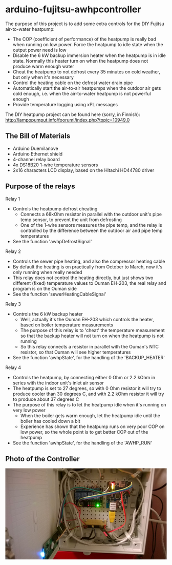 arduino-fujitsu-awhpcontroller
==============================

The purpose of this project is to add some extra controls for the DIY Fujitsu air-to-water heatpump:
* The COP (coefficient of performance) of the heatpump is really bad when running on low power. Force the heatpump to idle state when the output power need is low
* Disable the 6 kW backup immersion heater when the heatpump is in idle state. Normally this heater turn on when the heatpump does not produce warm enough water
* Cheat the heatpump to not defrost every 35 minutes on cold weather, but only when it's necessary
* Control the heating cable on the defrost water drain pipe
* Automatically start the air-to-air heatpumps when the outdoor air gets cold enough, i.e. when the air-to-water heatpump is not powerful enough
* Provide temperature logging using xPL messages

The DIY heatpump project can be found here (sorry, in Finnish): http://lampopumput.info/foorumi/index.php?topic=10949.0

The Bill of Materials
---------------------
* Arduino Duemilanove
* Arduino Ethernet shield
* 4-channel relay board
* 4x DS18B20 1-wire temperature sensors
* 2x16 characters LCD display, based on the Hitachi HD44780 driver

Purpose of the relays
---------------------

Relay 1
* Controls the heatpump defrost cheating
   * Connects a 68kOhm resistor in parallel with the outdoor unit's pipe temp sensor, to prevent the unit from defrosting
   * One of the 1-wire sensors measures the pipe temp, and the relay is controlled by the difference between the outdoor air and pipe temp temperatures
* See the function 'awhpDefrostSignal'

Relay 2
* Controls the sewer pipe heating, and also the compressor heating cable
* By default the heating is on practically from October to March, now it's only running when really needed
* This relay does not control the heating directly, but just shows two different (fixed) temperature values to Ouman EH-203, the real relay and program is on the Ouman side
* See the function 'sewerHeatingCableSignal'

Relay 3
* Controls the 6 kW backup heater
   * Well, actually it's the Ouman EH-203 which controls the heater, based on boiler temperature measurements
   * The purpose of this relay is to 'cheat' the temperature measurement so that the backup heater will not turn on when the heatpump is not running
   * So this relay connects a resistor in parallel with the Ouman's NTC resistor, so that Ouman will see higher temperatures
* See the function 'awhpState', for the handling of the 'BACKUP_HEATER'

Relay 4
* Controls the heatpump, by connecting either 0 Ohm or 2.2 kOhm in series with the indoor unit's inlet air sensor
* The heatpump is set to 27 degrees, so with 0 Ohm resistor it will try to produce cooler than 30 degrees C, and with 2.2 kOhm resistor it will try to produce about 37 degrees C
* The purpose of this relay is to let the heatpump idle when it's running on very low power
   * When the boiler gets warm enough, let the heatpump idle until the boiler has cooled down a bit
   * Experience has shown that the heatpump runs on very poor COP on low power, so the whole point is to get better COP out of the heatpump
* See the function 'awhpState', for the handling of the 'AWHP_RUN'

Photo of the Controller
-----------------------
![Photo](https://raw.githubusercontent.com/ToniA/arduino-fujitsu-awhpcontroller/master/controller.jpg)
